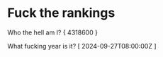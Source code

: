 # Fuck the rankings

Who the hell am I?
{ 4318600 }

What fucking year is it?
[ 2024-09-27T08:00:00Z ]

